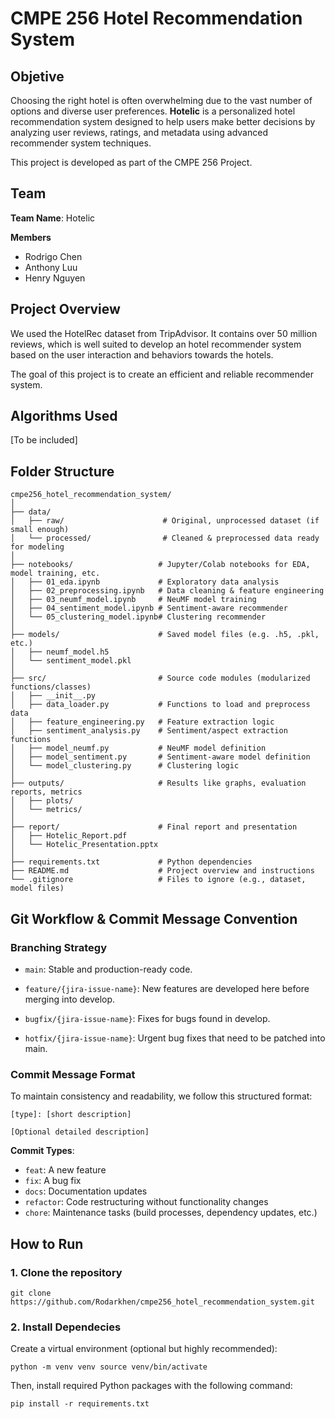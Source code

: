 # CMPE 256 Hotel Recommendation System

## Objetive
Choosing the right hotel is often overwhelming due to the vast number of options and diverse user preferences. **Hotelic** is a personalized hotel recommendation system designed to help users make better decisions by analyzing user reviews, ratings, and metadata using advanced recommender system techniques.

This project is developed as part of the CMPE 256 Project.

## Team
**Team Name**: Hotelic

**Members**
- Rodrigo Chen
- Anthony Luu
- Henry Nguyen


## Project Overview
We used the HotelRec dataset from TripAdvisor. It contains over 50 million reviews, which is well suited to develop an hotel recommender system based on the user interaction and behaviors towards the hotels.

The goal of this project is to create an efficient and reliable recommender system.

## Algorithms Used
[To be included]

## Folder Structure
```
cmpe256_hotel_recommendation_system/
│
├── data/
│   ├── raw/                      # Original, unprocessed dataset (if small enough)
│   └── processed/                # Cleaned & preprocessed data ready for modeling
│
├── notebooks/                   # Jupyter/Colab notebooks for EDA, model training, etc.
│   ├── 01_eda.ipynb             # Exploratory data analysis
│   ├── 02_preprocessing.ipynb   # Data cleaning & feature engineering
│   ├── 03_neumf_model.ipynb     # NeuMF model training
│   ├── 04_sentiment_model.ipynb # Sentiment-aware recommender
│   └── 05_clustering_model.ipynb# Clustering recommender
│
├── models/                      # Saved model files (e.g. .h5, .pkl, etc.)
│   ├── neumf_model.h5
│   └── sentiment_model.pkl
│
├── src/                         # Source code modules (modularized functions/classes)
│   ├── __init__.py
│   ├── data_loader.py           # Functions to load and preprocess data
│   ├── feature_engineering.py   # Feature extraction logic
│   ├── sentiment_analysis.py    # Sentiment/aspect extraction functions
│   ├── model_neumf.py           # NeuMF model definition
│   ├── model_sentiment.py       # Sentiment-aware model definition
│   └── model_clustering.py      # Clustering logic
│
├── outputs/                     # Results like graphs, evaluation reports, metrics
│   ├── plots/
│   └── metrics/
│
├── report/                      # Final report and presentation
│   ├── Hotelic_Report.pdf
│   └── Hotelic_Presentation.pptx
│
├── requirements.txt             # Python dependencies
├── README.md                    # Project overview and instructions
└── .gitignore                   # Files to ignore (e.g., dataset, model files)
```

## Git Workflow & Commit Message Convention

### Branching Strategy

- `main`: Stable and production-ready code.

- `feature/{jira-issue-name}`: New features are developed here before merging into develop.

- `bugfix/{jira-issue-name}`: Fixes for bugs found in develop.

- `hotfix/{jira-issue-name}`: Urgent bug fixes that need to be patched into main.

### Commit Message Format

To maintain consistency and readability, we follow this structured format:
```
[type]: [short description]

[Optional detailed description]
```

**Commit Types**:
- `feat`: A new feature
- `fix`: A bug fix
- `docs`: Documentation updates
- `refactor`: Code restructuring without functionality changes
- `chore`: Maintenance tasks (build processes, dependency updates, etc.)


## How to Run
### 1. Clone the repository
`git clone https://github.com/Rodarkhen/cmpe256_hotel_recommendation_system.git`

### 2. Install Dependecies
Create a virtual environment (optional but highly recommended):

`python -m venv venv
source venv/bin/activate`

Then, install required Python packages with the following command:

`pip install -r requirements.txt`

